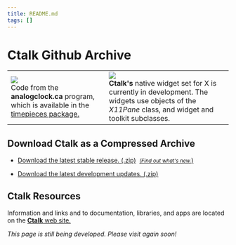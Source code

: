 ```yaml
---
title: README.md
tags: []
---
```


# Ctalk Github Archive

<table border="0">
<tr>
<td>
<img sizes="(min-width: 600px) 495px, 200px" src="https://a.fsdn.com/con/app/proj/ctalk/screenshots/analogclock_sample_2.jpg">
<br>Code from the <b>analogclock.ca</b> program, which is available in the <a href="#packages">timepieces package.
</td>
<td>
<img class="mobile" src="https://sourceforge.net/p/ctalk/screenshot/filedialog_screenshot_800x600.jpg"/></tc>
<br><b>Ctalk's</b> native widget set for X is currently in development.  The widgets use objects of the <em>X11Pane</em> class, and widget and toolkit subclasses. 
</td>
</table>

## Download Ctalk as a Compressed Archive

- [Download the latest stable release. (.zip)](https://github.com/ctalk/ctalk/archive/release.zip)&nbsp;&nbsp;[<small><em>(Find out what's new.</em></small>)](https://github.com/ctalk/ctalk/releases/latest)

- [Download the latest development updates. (.zip)](https://github.com/ctalk/ctalk/archive/proposed.zip)

<section id="packages">

## Ctalk Resources

Information and links and to documentation, libraries, and apps are located on the <a href="https://ctalk.sourceforge.io">**Ctalk** web site.</a>


*This page is still being developed. Please visit again soon!*

